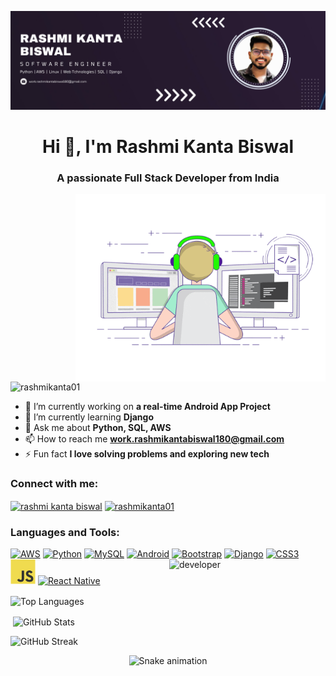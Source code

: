![logo](https://github.com/Rashmikanta01/Rashmikanta01/blob/main/Rashmi%20Kanta%20(1).png)
<h1 align="center">Hi 👋, I'm Rashmi Kanta Biswal</h1>
<h3 align="center">A passionate Full Stack Developer from India</h3>

<!-- Right-side top GIF add -->
<img align="right" alt="coding" width="400" src="https://raw.githubusercontent.com/mikonoid/mikonoid/main/images/gifs/coder3.gif">

<p align="left"> <img src="https://komarev.com/ghpvc/?username=rashmikanta01&label=Profile%20views&color=0e75b6&style=flat" alt="rashmikanta01" /> </p>

- 🔭 I’m currently working on **a real-time Android App Project**
- 🌱 I’m currently learning **Django**
- 💬 Ask me about **Python, SQL, AWS**
- 📫 How to reach me **work.rashmikantabiswal180@gmail.com**
- ⚡ Fun fact **I love solving problems and exploring new tech**

<h3 align="left">Connect with me:</h3>
<p align="left">
<a href="https://linkedin.com/in/rashmi kanta biswal" target="blank"><img align="center" src="https://raw.githubusercontent.com/rahuldkjain/github-profile-readme-generator/master/src/images/icons/Social/linked-in-alt.svg" alt="rashmi kanta biswal" height="30" width="40" /></a>
<a href="https://www.leetcode.com/rashmikanta01" target="blank"><img align="center" src="https://raw.githubusercontent.com/rahuldkjain/github-profile-readme-generator/master/src/images/icons/Social/leet-code.svg" alt="rashmikanta01" height="30" width="40" /></a>
</p>

<h3 align="left">Languages and Tools:</h3>

<!-- Tech stack with right-side developer GIF -->
<p align="left"> 
<a href="https://aws.amazon.com" target="_blank"><img src="https://media.giphy.com/media/kH1DBkPNyZPOk0BxrM/giphy.gif" width="50" height="50" alt="AWS"/></a>
<a href="https://www.python.org" target="_blank"><img src="https://media.giphy.com/media/LMt9638dO8dftAjtco/giphy.gif" width="50" height="50" alt="Python"/></a>
<a href="https://www.mysql.com/" target="_blank"><img src="https://media.giphy.com/media/ln7z2eWriiQAllfVcn/giphy.gif" width="50" height="50" alt="MySQL"/></a>
<a href="https://developer.android.com" target="_blank"><img src="https://media.giphy.com/media/XAxylRMCdpbEWUAvr8/giphy.gif" width="50" height="50" alt="Android"/></a>
<a href="https://getbootstrap.com" target="_blank"><img src="https://media.giphy.com/media/Sr8xDpMwVKOHUWDVRD/giphy.gif" width="50" height="50" alt="Bootstrap"/></a>
<a href="https://www.djangoproject.com/" target="_blank"><img src="https://static.djangoproject.com/img/logos/django-logo-negative.svg" width="50" height="50" alt="Django" style="animation: pulse 2s infinite;"/></a>
<a href="https://developer.mozilla.org/en-US/docs/Web/CSS" target="_blank"><img src="https://media.giphy.com/media/fsEaZldNC8A1PJ3mwp/giphy.gif" width="50" height="50" alt="CSS3"/></a>
<a href="https://developer.mozilla.org/en-US/docs/Web/JavaScript" target="_blank"><img src="https://raw.githubusercontent.com/devicons/devicon/master/icons/javascript/javascript-original.svg" width="40" height="40" alt="JavaScript"/></a>
<a href="https://reactnative.dev/" target="_blank"><img src="https://media.giphy.com/media/eNAsjO55tPbgaor7ma/giphy.gif" width="50" height="50" alt="React Native"/></a>

<!-- Eye-catching developer GIF -->
<img align="right" alt="developer" width="250" src="https://cdn.dribbble.com/users/720825/screenshots/3253310/slim-jim-_dribbble_-_800x600_.gif" />
</p>

<!-- Stats Section -->
<p>
  <img align="center" src="https://github-readme-stats.vercel.app/api/top-langs?username=rashmikanta01&show_icons=true&locale=en&layout=compact&theme=tokyonight" alt="Top Languages" />
</p>

<p>
  &nbsp;<img align="center" src="https://github-readme-stats.vercel.app/api?username=rashmikanta01&show_icons=true&locale=en&theme=tokyonight" alt="GitHub Stats" />
</p>

<p align="left">
  <img src="https://github-readme-streak-stats.herokuapp.com/?user=rashmikanta01&theme=tokyonight" alt="GitHub Streak" />
</p>

<!-- Snake Animation -->
<p align="center">
  <img src="https://github.com/rashmikanta01/rashmikanta01/blob/output/github-contribution-grid-snake.svg" alt="Snake animation" />
</p>
